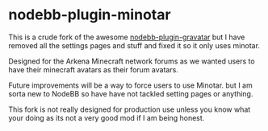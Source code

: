 # nodebb-plugin-minotar

This is a crude fork of the awesome [nodebb-plugin-gravatar](https://github.com/julianlam/nodebb-plugin-gravatar) but I have removed all the settings pages and stuff and fixed it so it only uses minotar.

Designed for the Arkena Minecraft network forums as we wanted users to have their minecraft avatars as their forum avatars.

Future improvements will be a way to force users to use Minotar. but I am sorta new to NodeBB so have have not tackled setting pages or anything.

This fork is not really designed for production use unless you know what your doing as its not a very good mod if I am being honest.
